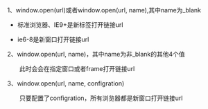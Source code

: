 1、window.open(url)或者window.open(url, name),其中name为_blank

- 标准浏览器、IE9+是新标签打开链接url

- ie6-8是新窗口打开链接url

2、window.open(url, name)，其中name为非_blank的其他4个值

　　此时会会在指定窗口或者frame打开链接url

3、window.open(url, name, configration)

　　只要配置了configration，所有浏览器都是新窗口打开链接url